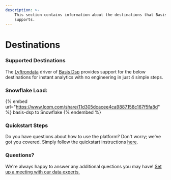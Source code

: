 ```yaml
---
description: >-
    This section contains information about the destinations that Basis Dsp
    supports.
---
```


# Destinations

### Supported Destinations

The [Lyftrondata](https://www.lyftrondata.com/) driver of [Basis Dsp](https://www.lyftrondata.com/integration/basis-dsp/) provides support for the below destinations for instant analytics with no engineering in just 4 simple steps.

### Snowflake Load:

{% embed url="https://www.loom.com/share/11d305dcacee4ca9887158c167f5fa8d" %}
basis-dsp to Snowflake
{% endembed %}

### Quickstart Steps

Do you have questions about how to use the platform? Don't worry; we've got you covered. Simply follow the quickstart instructions [here](../../../quickstart-steps.md).

### Questions? <a href="#questions" id="questions"></a>

We're always happy to answer any additional questions you may have! [Set up a meeting with our data experts.](https://www.lyftrondata.com/book-a-meeting/)
